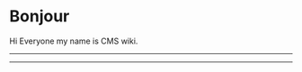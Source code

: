 <!-- TITLE: Deepcompute -->
<!-- SUBTITLE: A quick summary of this wiki.js -->

# Bonjour

Hi Everyone my name is CMS wiki. 




























-----



-----

